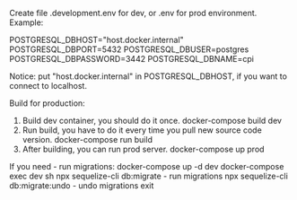 Create file .development.env for dev, or .env for prod environment.
Example:

POSTGRESQL_DBHOST="host.docker.internal"
POSTGRESQL_DBPORT=5432
POSTGRESQL_DBUSER=postgres
POSTGRESQL_DBPASSWORD=3442
POSTGRESQL_DBNAME=cpi

Notice: put "host.docker.internal" in POSTGRESQL_DBHOST, if you want to connect to localhost.

Build for production:
1. Build dev container, you should do it once.
  docker-compose build dev
2. Run build, you have to do it every time you pull new source code version.
  docker-compose run build 
3. After building, you can run prod server.
  docker-compose up prod

If you need - run migrations:
 docker-compose up -d dev 
 docker-compose exec dev sh
  npx sequelize-cli db:migrate - run migrations
  npx sequelize-cli db:migrate:undo - undo migrations
 exit

  
